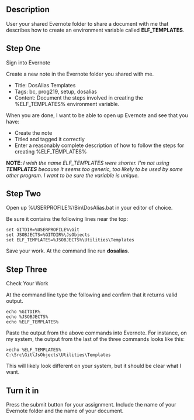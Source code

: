 ## Description 

User your shared Evernote folder to share a document with me that describes how to create an environment variable called **ELF_TEMPLATES**.

## Step One

Sign into Evernote

Create a new note in the Evernote folder you shared with me.

- Title: DosAlias Templates
- Tags: bc, prog219, setup, dosalias
- Content: Document the steps involved in creating the %ELF_TEMPLATES% environment variable.

When you are done, I want to be able to open up Evernote and see that you have:

- Create the note 
- Titled and tagged it correctly
- Enter a reasonably complete description of how to follow the steps for creating %ELF_TEMPLATES%

**NOTE**: *I wish the name ELF_TEMPLATES were shorter. I'm not using **TEMPLATES** because it seems too generic, too likely to be used by some other program. I want to be sure the variable is unique.*
 
## Step Two

Open up %USERPROFILE%\Bin\DosAlias.bat in your editor of choice.

Be sure it contains the following lines near the top:

```
set GITDIR=%USERPROFILE%\Git
set JSOBJECTS=%GITDIR%\JsObjects
set ELF_TEMPLATES=%JSOBJECTS%\Utilities\Templates
```

Save your work. At the command line run **dosalias**.

## Step Three 

Check Your Work

At the command line type the following and confirm that it returns valid output.

```
echo %GITDIR%
echo %JSOBJECTS%
echo %ELF_TEMPLATES%
```

Paste the output from the above commands into Evernote. For instance, on my system, the output from the last of the three commands looks like this:

```
>echo %ELF_TEMPLATES%
C:\Src\Git\JsObjects\Utilities\Templates
```

This will likely look different on your system, but it should be clear what I want.

## Turn it in

Press the submit button for your assignment. Include the name of your Evernote folder and the name of your document.

 


 
